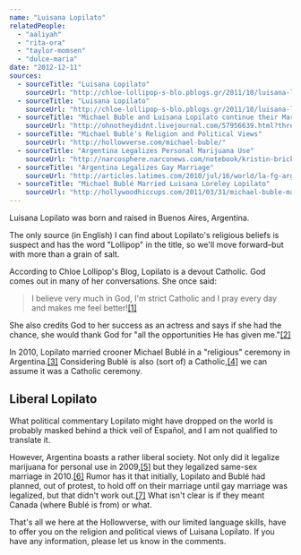 ```yaml
---
name: "Luisana Lopilato"
relatedPeople:
  - "aaliyah"
  - "rita-ora"
  - "taylor-momsen"
  - "dulce-maria"
date: "2012-12-11"
sources:
  - sourceTitle: "Luisana Lopilato"
    sourceUrl: "http://chloe-lollipop-s-blo.pblogs.gr/2011/10/luisana-lopilato.html"
  - sourceTitle: "Luisana Lopilato"
    sourceUrl: "http://chloe-lollipop-s-blo.pblogs.gr/2011/10/luisana-lopilato.html"
  - sourceTitle: "Michael Buble and Luisana Lopilato continue their Marriage celebrations"
    sourceUrl: "http://ohnotheydidnt.livejournal.com/57956639.html?thread=9939507743"
  - sourceTitle: "Michael Bublé's Religion and Political Views"
    sourceUrl: "http://hollowverse.com/michael-buble/"
  - sourceTitle: "Argentina Legalizes Personal Marijuana Use"
    sourceUrl: "http://narcosphere.narconews.com/notebook/kristin-bricker/2009/09/argentina-legalizes-personal-marijuana-use"
  - sourceTitle: "Argentina Legalizes Gay Marriage"
    sourceUrl: "http://articles.latimes.com/2010/jul/16/world/la-fg-argentina-gays-20100716"
  - sourceTitle: "Michael Bublé Married Luisana Loreley Lopilato"
    sourceUrl: "http://hollywoodhiccups.com/2011/03/31/michael-buble-married-luisana-loreley-lopilato-de-la-torre-wedding-photo/"
---
```


Luisana Lopilato was born and raised in Buenos Aires, Argentina.

The only source (in English) I can find about Lopilato's religious beliefs is suspect and has the word "Lollipop" in the title, so we'll move forward–but with more than a grain of salt.

According to Chloe Lollipop's Blog, Lopilato is a devout Catholic. God comes out in many of her conversations. She once said:

>I believe very much in God, I'm strict Catholic and I pray every day and makes me feel better!<a class="source-citation" href="http://chloe-lollipop-s-blo.pblogs.gr/2011/10/luisana-lopilato.html" title="Luisana Lopilato">[1]</a>

She also credits God to her success as an actress and says if she had the chance, she would thank God for "all the opportunities He has given me."<a class="source-citation" href="http://chloe-lollipop-s-blo.pblogs.gr/2011/10/luisana-lopilato.html" title="Luisana Lopilato">[2]</a>

In 2010, Lopilato married crooner Michael Bublé in a "religious" ceremony in Argentina.<a class="source-citation" href="http://ohnotheydidnt.livejournal.com/57956639.html?thread=9939507743" title="Michael Buble and Luisana Lopilato continue their Marriage celebrations">[3]</a> Considering Bublé is also (sort of) a Catholic,<a class="source-citation" href="http://hollowverse.com/michael-buble/" title="Michael Bublé&apos;s Religion and Political Views">[4]</a> we can assume it was a Catholic ceremony.


## Liberal Lopilato

What political commentary Lopilato might have dropped on the world is probably masked behind a thick veil of Español, and I am not qualified to translate it.

However, Argentina boasts a rather liberal society. Not only did it legalize marijuana for personal use in 2009,<a class="source-citation" href="http://narcosphere.narconews.com/notebook/kristin-bricker/2009/09/argentina-legalizes-personal-marijuana-use" title="Argentina Legalizes Personal Marijuana Use">[5]</a> but they legalized same-sex marriage in 2010.<a class="source-citation" href="http://articles.latimes.com/2010/jul/16/world/la-fg-argentina-gays-20100716" title="Argentina Legalizes Gay Marriage">[6]</a> Rumor has it that initially, Lopilato and Bublé had planned, out of protest, to hold off on their marriage until gay marriage was legalized, but that didn't work out.<a class="source-citation" href="http://hollywoodhiccups.com/2011/03/31/michael-buble-married-luisana-loreley-lopilato-de-la-torre-wedding-photo/" title="Michael Bublé Married Luisana Loreley Lopilato">[7]</a> What isn't clear is if they meant Canada (where Bublé is from) or what.

That's all we here at the Hollowverse, with our limited language skills, have to offer you on the religion and political views of Luisana Lopilato. If you have any information, please let us know in the comments.